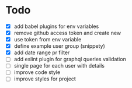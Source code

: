 # Todo

- [x] add babel plugins for env variables
- [x] remove github access token and create new
- [x] use token from env variable
- [x] define example user group (snippety)
- [x] add date range pr filter
- [ ] add eslint plugin for graphql queries validation
- [ ] single page for each user with details
- [ ] improve code style
- [ ] improve styles for project
